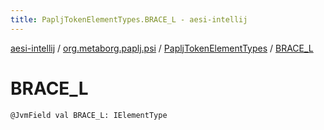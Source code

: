 ```yaml
---
title: PapljTokenElementTypes.BRACE_L - aesi-intellij
---
```


[aesi-intellij](../../index.html) / [org.metaborg.paplj.psi](../index.html) / [PapljTokenElementTypes](index.html) / [BRACE_L](.)

# BRACE_L

`@JvmField val BRACE_L: IElementType`